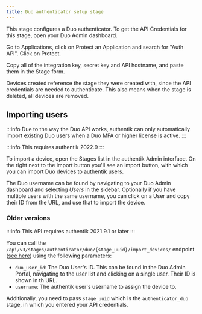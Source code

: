 ```yaml
---
title: Duo authenticator setup stage
---
```


This stage configures a Duo authenticator. To get the API Credentials for this stage, open your Duo Admin dashboard.

Go to Applications, click on Protect an Application and search for "Auth API". Click on Protect.

Copy all of the integration key, secret key and API hostname, and paste them in the Stage form.

Devices created reference the stage they were created with, since the API credentials are needed to authenticate. This also means when the stage is deleted, all devices are removed.

## Importing users

:::info
Due to the way the Duo API works, authentik can only automatically import existing Duo users when a Duo MFA or higher license is active.
:::

:::info
This requires authentik 2022.9
:::

To import a device, open the Stages list in the authentik Admin interface. On the right next to the import button you'll see an import button, with which you can import Duo devices to authentik users.

The Duo username can be found by navigating to your Duo Admin dashboard and selecting _Users_ in the sidebar. Optionally if you have multiple users with the same username, you can click on a User and copy their ID from the URL, and use that to import the device.

### Older versions

:::info
This API requires authentik 2021.9.1 or later
:::

You can call the `/api/v3/stages/authenticator/duo/{stage_uuid}/import_devices/` endpoint ([see here](https://goauthentik.io/api/#post-/stages/authenticator/duo/-stage_uuid-/import_devices/)) using the following parameters:

-   `duo_user_id`: The Duo User's ID. This can be found in the Duo Admin Portal, navigating to the user list and clicking on a single user. Their ID is shown in th URL.
-   `username`: The authentik user's username to assign the device to.

Additionally, you need to pass `stage_uuid` which is the `authenticator_duo` stage, in which you entered your API credentials.
